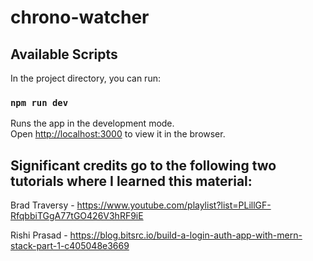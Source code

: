 # chrono-watcher

## Available Scripts

In the project directory, you can run:

### `npm run dev`

Runs the app in the development mode.<br>
Open [http://localhost:3000](http://localhost:3000) to view it in the browser.

## Significant credits go to the following two tutorials where I learned this material:

Brad Traversy - https://www.youtube.com/playlist?list=PLillGF-RfqbbiTGgA77tGO426V3hRF9iE

Rishi Prasad - https://blog.bitsrc.io/build-a-login-auth-app-with-mern-stack-part-1-c405048e3669

